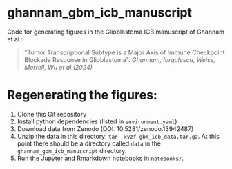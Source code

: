 # ghannam\_gbm\_icb\_manuscript

Code for generating figures in the Glioblastoma ICB manuscript of Ghannam et al.:

> "Tumor Transcriptional Subtype is a Major Axis of Immune Checkpoint Blockade Response in Glioblastoma". _Ghannam, Iorgulescu, Weiss, Merrell, Wu et al.(2024)_ 


# Regenerating the figures:

1. Clone this Git repository
2. Install python dependencies (listed in `environment.yaml`)
3. Download data from Zenodo (DOI: 10.5281/zenodo.13942487)
4. Unzip the data in this directory: `tar -xvzf gbm_icb_data.tar.gz`. At this point there should be a directory called `data` in the `ghannam_gbm_icb_manuscript` directory.
5. Run the Jupyter and Rmarkdown notebooks in `notebooks/`.


